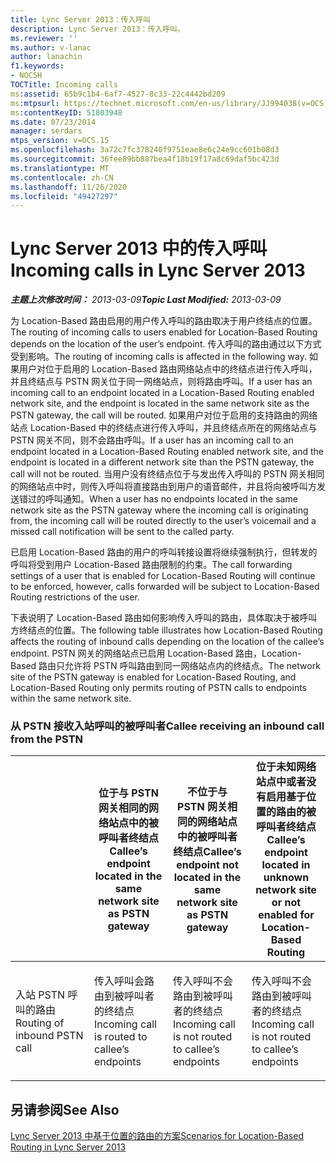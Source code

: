 ```yaml
---
title: Lync Server 2013：传入呼叫
description: Lync Server 2013：传入呼叫。
ms.reviewer: ''
ms.author: v-lanac
author: lanachin
f1.keywords:
- NOCSH
TOCTitle: Incoming calls
ms:assetid: 65b9c1b4-6af7-4527-8c33-22c4442bd209
ms:mtpsurl: https://technet.microsoft.com/en-us/library/JJ994038(v=OCS.15)
ms:contentKeyID: 51803948
ms.date: 07/23/2014
manager: serdars
mtps_version: v=OCS.15
ms.openlocfilehash: 3a72c7fc378240f9751eae8e6c24e9cc601b08d3
ms.sourcegitcommit: 36fee89bb887bea4f18b19f17a8c69daf5bc423d
ms.translationtype: MT
ms.contentlocale: zh-CN
ms.lasthandoff: 11/26/2020
ms.locfileid: "49427297"
---
```

# <a name="incoming-calls-in-lync-server-2013"></a><span data-ttu-id="b98c0-103">Lync Server 2013 中的传入呼叫</span><span class="sxs-lookup"><span data-stu-id="b98c0-103">Incoming calls in Lync Server 2013</span></span>

<div data-xmlns="http://www.w3.org/1999/xhtml">

<div class="topic" data-xmlns="http://www.w3.org/1999/xhtml" data-msxsl="urn:schemas-microsoft-com:xslt" data-cs="https://msdn.microsoft.com/">

<div data-asp="https://msdn2.microsoft.com/asp">



</div>

<div id="mainSection">

<div id="mainBody"><span data-ttu-id="b98c0-104">

<span> </span></span><span class="sxs-lookup"><span data-stu-id="b98c0-104">

<span> </span></span></span>

<span data-ttu-id="b98c0-105">_**主题上次修改时间：** 2013-03-09_</span><span class="sxs-lookup"><span data-stu-id="b98c0-105">_**Topic Last Modified:** 2013-03-09_</span></span>

<span data-ttu-id="b98c0-106">为 Location-Based 路由启用的用户传入呼叫的路由取决于用户终结点的位置。</span><span class="sxs-lookup"><span data-stu-id="b98c0-106">The routing of incoming calls to users enabled for Location-Based Routing depends on the location of the user’s endpoint.</span></span> <span data-ttu-id="b98c0-107">传入呼叫的路由通过以下方式受到影响。</span><span class="sxs-lookup"><span data-stu-id="b98c0-107">The routing of incoming calls is affected in the following way.</span></span> <span data-ttu-id="b98c0-108">如果用户对位于启用的 Location-Based 路由网络站点中的终结点进行传入呼叫，并且终结点与 PSTN 网关位于同一网络站点，则将路由呼叫。</span><span class="sxs-lookup"><span data-stu-id="b98c0-108">If a user has an incoming call to an endpoint located in a Location-Based Routing enabled network site, and the endpoint is located in the same network site as the PSTN gateway, the call will be routed.</span></span> <span data-ttu-id="b98c0-109">如果用户对位于启用的支持路由的网络站点 Location-Based 中的终结点进行传入呼叫，并且终结点所在的网络站点与 PSTN 网关不同，则不会路由呼叫。</span><span class="sxs-lookup"><span data-stu-id="b98c0-109">If a user has an incoming call to an endpoint located in a Location-Based Routing enabled network site, and the endpoint is located in a different network site than the PSTN gateway, the call will not be routed.</span></span> <span data-ttu-id="b98c0-110">当用户没有终结点位于与发出传入呼叫的 PSTN 网关相同的网络站点中时，则传入呼叫将直接路由到用户的语音邮件，并且将向被呼叫方发送错过的呼叫通知。</span><span class="sxs-lookup"><span data-stu-id="b98c0-110">When a user has no endpoints located in the same network site as the PSTN gateway where the incoming call is originating from, the incoming call will be routed directly to the user’s voicemail and a missed call notification will be sent to the called party.</span></span>

<span data-ttu-id="b98c0-111">已启用 Location-Based 路由的用户的呼叫转接设置将继续强制执行，但转发的呼叫将受到用户 Location-Based 路由限制的约束。</span><span class="sxs-lookup"><span data-stu-id="b98c0-111">The call forwarding settings of a user that is enabled for Location-Based Routing will continue to be enforced, however, calls forwarded will be subject to Location-Based Routing restrictions of the user.</span></span>

<span data-ttu-id="b98c0-112">下表说明了 Location-Based 路由如何影响传入呼叫的路由，具体取决于被呼叫方终结点的位置。</span><span class="sxs-lookup"><span data-stu-id="b98c0-112">The following table illustrates how Location-Based Routing affects the routing of inbound calls depending on the location of the callee’s endpoint.</span></span> <span data-ttu-id="b98c0-113">PSTN 网关的网络站点已启用 Location-Based 路由，Location-Based 路由只允许将 PSTN 呼叫路由到同一网络站点内的终结点。</span><span class="sxs-lookup"><span data-stu-id="b98c0-113">The network site of the PSTN gateway is enabled for Location-Based Routing, and Location-Based Routing only permits routing of PSTN calls to endpoints within the same network site.</span></span>

### <a name="callee-receiving-an-inbound-call-from-the-pstn"></a><span data-ttu-id="b98c0-114">从 PSTN 接收入站呼叫的被呼叫者</span><span class="sxs-lookup"><span data-stu-id="b98c0-114">Callee receiving an inbound call from the PSTN</span></span>

<table>
<colgroup>
<col style="width: 25%" />
<col style="width: 25%" />
<col style="width: 25%" />
<col style="width: 25%" />
</colgroup>
<thead>
<tr class="header">
<th></th>
<th><span data-ttu-id="b98c0-115">位于与 PSTN 网关相同的网络站点中的被呼叫者终结点</span><span class="sxs-lookup"><span data-stu-id="b98c0-115">Callee’s endpoint located in the same network site as PSTN gateway</span></span></th>
<th><span data-ttu-id="b98c0-116">不位于与 PSTN 网关相同的网络站点中的被呼叫者终结点</span><span class="sxs-lookup"><span data-stu-id="b98c0-116">Callee’s endpoint not located in the same network site as PSTN gateway</span></span></th>
<th><span data-ttu-id="b98c0-117">位于未知网络站点中或者没有启用基于位置的路由的被呼叫者终结点</span><span class="sxs-lookup"><span data-stu-id="b98c0-117">Callee’s endpoint located in unknown network site or not enabled for Location-Based Routing</span></span></th>
</tr>
</thead>
<tbody>
<tr class="odd">
<td><p><span data-ttu-id="b98c0-118">入站 PSTN 呼叫的路由</span><span class="sxs-lookup"><span data-stu-id="b98c0-118">Routing of inbound PSTN call</span></span></p></td>
<td><p><span data-ttu-id="b98c0-119">传入呼叫会路由到被呼叫者的终结点</span><span class="sxs-lookup"><span data-stu-id="b98c0-119">Incoming call is routed to callee’s endpoints</span></span></p></td>
<td><p><span data-ttu-id="b98c0-120">传入呼叫不会路由到被呼叫者的终结点</span><span class="sxs-lookup"><span data-stu-id="b98c0-120">Incoming call is not routed to callee’s endpoints</span></span></p></td>
<td><p><span data-ttu-id="b98c0-121">传入呼叫不会路由到被呼叫者的终结点</span><span class="sxs-lookup"><span data-stu-id="b98c0-121">Incoming call is not routed to callee’s endpoints</span></span></p></td>
</tr>
</tbody>
</table>

  

<div>

## <a name="see-also"></a><span data-ttu-id="b98c0-122">另请参阅</span><span class="sxs-lookup"><span data-stu-id="b98c0-122">See Also</span></span>


[<span data-ttu-id="b98c0-123">Lync Server 2013 中基于位置的路由的方案</span><span class="sxs-lookup"><span data-stu-id="b98c0-123">Scenarios for Location-Based Routing in Lync Server 2013</span></span>](lync-server-2013-scenarios-for-location-based-routing.md)  
  

<span data-ttu-id="b98c0-124"></div>

</div>

<span> </span>

</div>

</div>

</span><span class="sxs-lookup"><span data-stu-id="b98c0-124"></div>

</div>

<span> </span>

</div>

</div>

</span></span></div>

